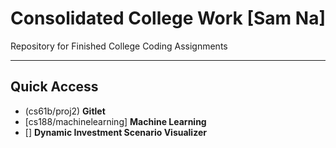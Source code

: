 # Consolidated College Work [Sam Na]

Repository for Finished College Coding Assignments

-----

## Quick Access
- (cs61b/proj2) **Gitlet** 
- [cs188/machinelearning] **Machine Learning**
- [] **Dynamic Investment Scenario Visualizer**
